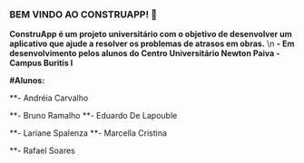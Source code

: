 ### BEM VINDO AO CONSTRUAPP! 👋


**ConstruApp é um projeto universitário com o objetivo de desenvolver um aplicativo que ajude a resolver os problemas de atrasos em obras.**
\n
**- Em desenvolvimento pelos alunos do Centro Universitário Newton Paiva - Campus Buritis I**

**#Alunos:**

**- Andréia Carvalho 

**- Bruno Ramalho 
**- Eduardo De Lapouble  

**- Lariane Spalenza
**- Marcella Cristina 

**- Rafael Soares 

